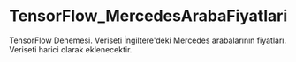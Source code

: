 # TensorFlow_MercedesArabaFiyatlari
TensorFlow Denemesi. Veriseti İngiltere'deki Mercedes arabalarının fiyatları. Veriseti harici olarak eklenecektir.
